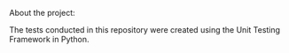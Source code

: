 About the project:

The tests conducted in this repository were created using the Unit Testing Framework in Python. 
